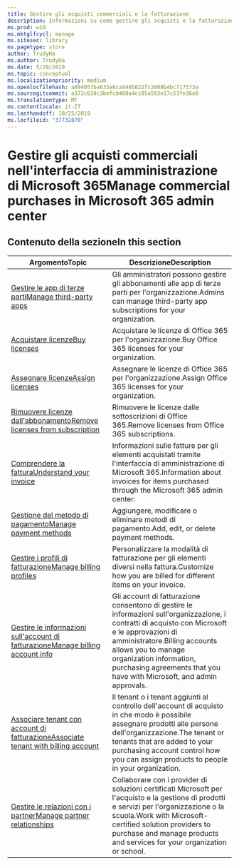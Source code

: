 ```yaml
---
title: Gestire gli acquisti commerciali e la fatturazione
description: Informazioni su come gestire gli acquisti e la fatturazione per clienti commerciali.
ms.prod: w10
ms.mktglfcycl: manage
ms.sitesec: library
ms.pagetype: store
author: TrudyHa
ms.author: TrudyHa
ms.date: 5/29/2019
ms.topic: conceptual
ms.localizationpriority: medium
ms.openlocfilehash: a094057ba635a6ca848b822fc2888b4bc717573a
ms.sourcegitcommit: a372c634c3befcb488a4cc85a593e17c53fe36e8
ms.translationtype: MT
ms.contentlocale: it-IT
ms.lasthandoff: 10/25/2019
ms.locfileid: "37732870"
---
```

# <a name="manage-commercial-purchases-in-microsoft-365-admin-center"></a><span data-ttu-id="1b2ee-103">Gestire gli acquisti commerciali nell'interfaccia di amministrazione di Microsoft 365</span><span class="sxs-lookup"><span data-stu-id="1b2ee-103">Manage commercial purchases in Microsoft 365 admin center</span></span>

## <a name="in-this-section"></a><span data-ttu-id="1b2ee-104">Contenuto della sezione</span><span class="sxs-lookup"><span data-stu-id="1b2ee-104">In this section</span></span>

| <span data-ttu-id="1b2ee-105">Argomento</span><span class="sxs-lookup"><span data-stu-id="1b2ee-105">Topic</span></span> | <span data-ttu-id="1b2ee-106">Descrizione</span><span class="sxs-lookup"><span data-stu-id="1b2ee-106">Description</span></span> |
| ----- | ----------- |
| [<span data-ttu-id="1b2ee-107">Gestire le app di terze parti</span><span class="sxs-lookup"><span data-stu-id="1b2ee-107">Manage third-party apps</span></span>](manage-saas-apps.md) | <span data-ttu-id="1b2ee-108">Gli amministratori possono gestire gli abbonamenti alle app di terze parti per l'organizzazione.</span><span class="sxs-lookup"><span data-stu-id="1b2ee-108">Admins can manage third-party app subscriptions for your organization.</span></span> |
| [<span data-ttu-id="1b2ee-109">Acquistare licenze</span><span class="sxs-lookup"><span data-stu-id="1b2ee-109">Buy licenses</span></span>](https://docs.microsoft.com/office365/admin/subscriptions-and-billing/buy-licenses?view=o365-worldwide) | <span data-ttu-id="1b2ee-110">Acquistare le licenze di Office 365 per l'organizzazione.</span><span class="sxs-lookup"><span data-stu-id="1b2ee-110">Buy Office 365 licenses for your organization.</span></span> |
| [<span data-ttu-id="1b2ee-111">Assegnare licenze</span><span class="sxs-lookup"><span data-stu-id="1b2ee-111">Assign licenses</span></span>](https://docs.microsoft.com/office365/admin/subscriptions-and-billing/assign-licenses-to-users?view=o365-worldwide) | <span data-ttu-id="1b2ee-112">Assegnare le licenze di Office 365 per l'organizzazione.</span><span class="sxs-lookup"><span data-stu-id="1b2ee-112">Assign Office 365 licenses for your organization.</span></span> |
| [<span data-ttu-id="1b2ee-113">Rimuovere licenze dall'abbonamento</span><span class="sxs-lookup"><span data-stu-id="1b2ee-113">Remove licenses from subscription</span></span>](https://docs.microsoft.com/office365/admin/subscriptions-and-billing/remove-licenses-from-subscription?view=o365-worldwide) | <span data-ttu-id="1b2ee-114">Rimuovere le licenze dalle sottoscrizioni di Office 365.</span><span class="sxs-lookup"><span data-stu-id="1b2ee-114">Remove licenses from Office 365 subscriptions.</span></span> |
| [<span data-ttu-id="1b2ee-115">Comprendere la fattura</span><span class="sxs-lookup"><span data-stu-id="1b2ee-115">Understand your invoice</span></span>](/microsoft-365/commerce/billing-and-payments/understand-your-invoice) | <span data-ttu-id="1b2ee-116">Informazioni sulle fatture per gli elementi acquistati tramite l'interfaccia di amministrazione di Microsoft 365.</span><span class="sxs-lookup"><span data-stu-id="1b2ee-116">Information about invoices for items purchased through the Microsoft 365 admin center.</span></span> |
| [<span data-ttu-id="1b2ee-117">Gestione del metodo di pagamento</span><span class="sxs-lookup"><span data-stu-id="1b2ee-117">Manage payment methods</span></span>](https://docs.microsoft.com/microsoft-store/payment-methods) | <span data-ttu-id="1b2ee-118">Aggiungere, modificare o eliminare metodi di pagamento.</span><span class="sxs-lookup"><span data-stu-id="1b2ee-118">Add, edit, or delete payment methods.</span></span> |
| [<span data-ttu-id="1b2ee-119">Gestire i profili di fatturazione</span><span class="sxs-lookup"><span data-stu-id="1b2ee-119">Manage billing profiles</span></span>](/microsoft-365/commerce/billing-and-payments/manage-billing-profiles) | <span data-ttu-id="1b2ee-120">Personalizzare la modalità di fatturazione per gli elementi diversi nella fattura.</span><span class="sxs-lookup"><span data-stu-id="1b2ee-120">Customize how you are billed for different items on your invoice.</span></span>  |
| [<span data-ttu-id="1b2ee-121">Gestire le informazioni sull'account di fatturazione</span><span class="sxs-lookup"><span data-stu-id="1b2ee-121">Manage billing account info</span></span>](https://docs.microsoft.com/microsoft-store/update-microsoft-store-for-business-account-settings) | <span data-ttu-id="1b2ee-122">Gli account di fatturazione consentono di gestire le informazioni sull'organizzazione, i contratti di acquisto con Microsoft e le approvazioni di amministratore.</span><span class="sxs-lookup"><span data-stu-id="1b2ee-122">Billing accounts allows you to manage organization information, purchasing agreements that you have with Microsoft, and admin approvals.</span></span> |
| [<span data-ttu-id="1b2ee-123">Associare tenant con account di fatturazione</span><span class="sxs-lookup"><span data-stu-id="1b2ee-123">Associate tenant with billing account</span></span>](https://docs.microsoft.com/microsoft-store/manage-mpsa-software-microsoft-store-for-business) | <span data-ttu-id="1b2ee-124">Il tenant o i tenant aggiunti al controllo dell'account di acquisto in che modo è possibile assegnare prodotti alle persone dell'organizzazione.</span><span class="sxs-lookup"><span data-stu-id="1b2ee-124">The tenant or tenants that are added to your purchasing account control how you can assign products to people in your organization.</span></span> |
| [<span data-ttu-id="1b2ee-125">Gestire le relazioni con i partner</span><span class="sxs-lookup"><span data-stu-id="1b2ee-125">Manage partner relationships</span></span>](https://docs.microsoft.com/microsoft-store/work-with-partner-microsoft-store-business) | <span data-ttu-id="1b2ee-126">Collaborare con i provider di soluzioni certificati Microsoft per l'acquisto e la gestione di prodotti e servizi per l'organizzazione o la scuola.</span><span class="sxs-lookup"><span data-stu-id="1b2ee-126">Work with Microsoft-certified solution providers to purchase and manage products and services for your organization or school.</span></span> |